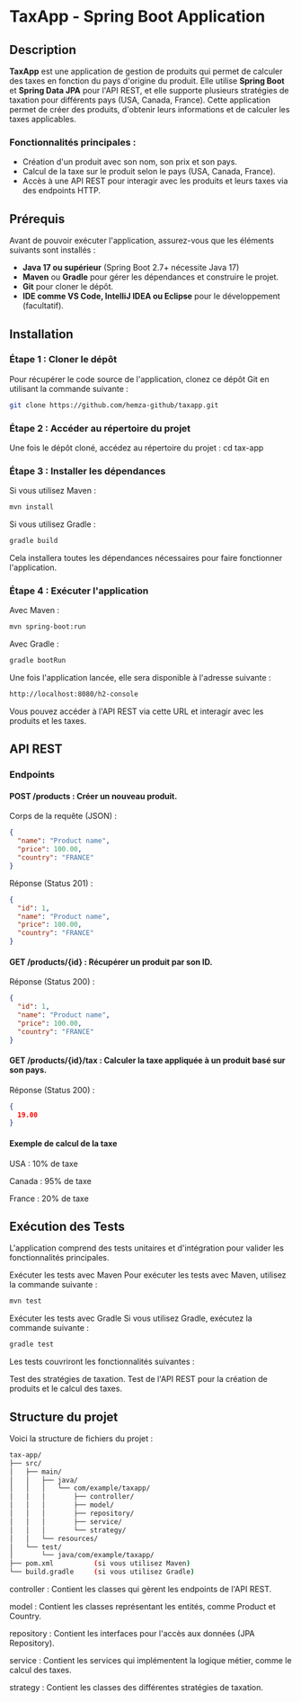 # TaxApp - Spring Boot Application

## Description

**TaxApp** est une application de gestion de produits qui permet de calculer des taxes en fonction du pays d'origine du produit. Elle utilise **Spring Boot** et **Spring Data JPA** pour l'API REST, et elle supporte plusieurs stratégies de taxation pour différents pays (USA, Canada, France). Cette application permet de créer des produits, d'obtenir leurs informations et de calculer les taxes applicables.

### Fonctionnalités principales :

- Création d'un produit avec son nom, son prix et son pays.
- Calcul de la taxe sur le produit selon le pays (USA, Canada, France).
- Accès à une API REST pour interagir avec les produits et leurs taxes via des endpoints HTTP.

## Prérequis

Avant de pouvoir exécuter l'application, assurez-vous que les éléments suivants sont installés :

- **Java 17 ou supérieur** (Spring Boot 2.7+ nécessite Java 17)
- **Maven** ou **Gradle** pour gérer les dépendances et construire le projet.
- **Git** pour cloner le dépôt.
- **IDE comme VS Code, IntelliJ IDEA ou Eclipse** pour le développement (facultatif).

## Installation

### Étape 1 : Cloner le dépôt

Pour récupérer le code source de l'application, clonez ce dépôt Git en utilisant la commande suivante :

```bash
git clone https://github.com/hemza-github/taxapp.git
```


### Étape 2 : Accéder au répertoire du projet

Une fois le dépôt cloné, accédez au répertoire du projet :
cd tax-app


### Étape 3 : Installer les dépendances

Si vous utilisez Maven :
```bash
mvn install
```
Si vous utilisez Gradle :
```bash
gradle build
```
Cela installera toutes les dépendances nécessaires pour faire fonctionner l'application.


### Étape 4 : Exécuter l'application

Avec Maven :
```bash
mvn spring-boot:run
```
Avec Gradle :
```bash
gradle bootRun
```
Une fois l'application lancée, elle sera disponible à l'adresse suivante :
```bash
http://localhost:8080/h2-console
```
Vous pouvez accéder à l'API REST via cette URL et interagir avec les produits et les taxes.

## API REST

### Endpoints

#### POST /products : Créer un nouveau produit.

Corps de la requête (JSON) :
```json
{
  "name": "Product name",
  "price": 100.00,
  "country": "FRANCE"
}
```
Réponse (Status 201) :
```json
{
  "id": 1,
  "name": "Product name",
  "price": 100.00,
  "country": "FRANCE"
}
```
#### GET /products/{id} : Récupérer un produit par son ID.

Réponse (Status 200) :
```json
{
  "id": 1,
  "name": "Product name",
  "price": 100.00,
  "country": "FRANCE"
}
```
#### GET /products/{id}/tax : Calculer la taxe appliquée à un produit basé sur son pays.

Réponse (Status 200) :
```json
{
  19.00
}
```

#### Exemple de calcul de la taxe

USA : 10% de taxe

Canada : 95% de taxe

France : 20% de taxe

## Exécution des Tests

L'application comprend des tests unitaires et d'intégration pour valider les fonctionnalités principales.

Exécuter les tests avec Maven
Pour exécuter les tests avec Maven, utilisez la commande suivante :

```bash
mvn test
```

Exécuter les tests avec Gradle
Si vous utilisez Gradle, exécutez la commande suivante :

```bash
gradle test
```
Les tests couvriront les fonctionnalités suivantes :

Test des stratégies de taxation.
Test de l'API REST pour la création de produits et le calcul des taxes.

## Structure du projet

Voici la structure de fichiers du projet :

```bash
tax-app/
├── src/
│   ├── main/
│   │   ├── java/
│   │   │   └── com/example/taxapp/
│   │   │       ├── controller/
│   │   │       ├── model/
│   │   │       ├── repository/
│   │   │       ├── service/
│   │   │       └── strategy/
│   │   └── resources/
│   └── test/
│       └── java/com/example/taxapp/
├── pom.xml          (si vous utilisez Maven)
└── build.gradle     (si vous utilisez Gradle)
```
controller : Contient les classes qui gèrent les endpoints de l'API REST.

model : Contient les classes représentant les entités, comme Product et Country.

repository : Contient les interfaces pour l'accès aux données (JPA Repository).

service : Contient les services qui implémentent la logique métier, comme le calcul des taxes.

strategy : Contient les classes des différentes stratégies de taxation.


